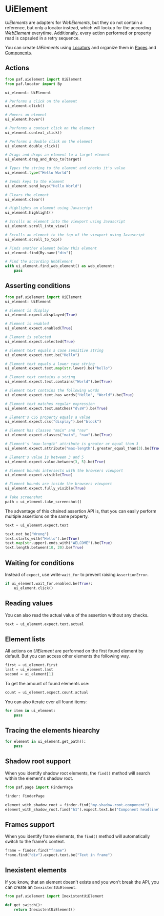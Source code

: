 # UiElement

*UiElements* are adapters for *WebElements*, but they do not contain a reference, but only a locator instead, which will lookup for the according *WebElement* everytime.
Additionally, every action performed or property read is capsuled in a retry sequence.

You can create *UiElements* using [Locators](locators.md) and organize them in [Pages](page_objects.md) and [Components](components.md).

## Actions
```python
from paf.uielement import UiElement
from paf.locator import By

ui_element: UiElement

# Performs a click on the element
ui_element.click()

# Hovers an element
ui_element.hover()

# Performs a context click on the element
ui_element.context_click()

# Performs a double click on the element
ui_element.double_click()

# Drags and drops an element to a target element
ui_element.drag_and_drop_to(target)

# Types the string to the element and checks it's value
ui_element.type("Hello World")

# Sends keys to the element
ui_element.send_keys("Hello World")

# Clears the element
ui_element.clear()

# Highlights an element using Javascript
ui_element.highlight()

# Scrolls an element into the viewport using Javascript
ui_element.scroll_into_view()

# Scrolls an element to the top of the viewport using Javascript
ui_element.scroll_to_top()

# Finds another element below this element
ui_element.find(By.name("div"))

# Find the according WebElement
with ui_element.find_web_element() as web_element:
    pass
```

## Asserting conditions
```python
from paf.uielement import UiElement
ui_element: UiElement

# Element is display
ui_element.expect.displayed(True)

# Element is enabled
ui_element.expect.enabled(True)

# Element is selected
ui_element.expect.selected(True)

# Element text equals a case sensitive string
ui_element.expect.text.be("Hello")

# Element text equals a lower case string
ui_element.expect.text.map(str.lower).be("hello")

# Element text contains a string
ui_element.expect.text.contains("World").be(True)

# Element text contains the following words
ui_element.expect.text.has_words("Hello", "World").be(True)

# Element text matches regular expression
ui_element.expect.text.matches("d\sW").be(True)

# Element's CSS property equals a value
ui_element.expect.css("display").be("block")

# Element has classes "main" and "nav"
ui_element.expect.classes("main", "nav").be(True)

# Element's "max-length" attribute is greater or equal than 3
ui_element.expect.attribute("max-length").greater_equal_than(3).be(True)

# Element's value is between 3 and 5
ui_element.expect.value.between(3, 5).be(True)

# Element bounds intersects with the browsers viewport
ui_element.expect.visible(True)

# Element bounds are inside the browsers viewport
ui_element.expect.fully_visible(True)

# Take screenshot
path = ui_element.take_screenshot()
```

The advantage of this chained assertion API is,
that you can easily perform multiple assertions on the same property.
```python
text = ui_element.expect.text

text.not_be("Wrong")
text.starts_with("Hello").be(True)
text.map(str.upper).ends_with("WELCOME").be(True)
text.length.between(10, 20).be(True)
```

## Waiting for conditions

Instead of `expect`, use write `wait_for` to prevent raising `AssertionError`.

```python
if ui_element.wait_for.enabled.be(True):
    ui_element.click()
```

## Reading values

You can also read the actual value of the assertion without any checks.

```python
text = ui_element.expect.text.actual
```


## Element lists

All actions on *UiElement* are performed on the first found element by default. But you can access other elements the following way.

```python
first = ui_element.first
last = ui_element.last
second = ui_element[1]
```

To get the amount of found elements use:
```python
count = ui_element.expect.count.actual
```

You can also iterate over all found items:

```python
for item in ui_element:
    pass
```

## Tracing the elements hiearchy

```python
for element in ui_element.get_path():
    pass
```

## Shadow root support
When you identify shadow root elements, the `find()` method will search within the element's shadow root. 
```python
from paf.page import FinderPage

finder: FinderPage

element_with_shadow_root = finder.find("my-shadow-root-component")
element_with_shadow_root.find("h1").expect.text.be("Component headline")
```

## Frames support
When you identify frame elements, the `find()` method will automatically switch to the frame's context.

```python
frame = finder.find("frame")
frame.find("div").expect.text.be("Text in frame")
```

## Inexistent elements

If you know, that an element doesn't exists and you won't break the API, you can create an `InexistentUiElement`.

```python
from paf.uielement import InexistentUiElement

def get_switch():
    return InexistentUiElement()
```
